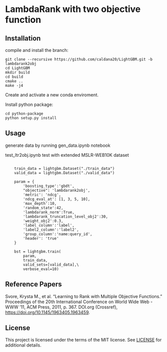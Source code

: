 
LambdaRank with two objective function
=======================================

Installation
----------------

compile and install the branch:

```
git clone --recursive https://github.com/caldana20/LightGBM.git -b lambdarank2obj
cd LightGBM
mkdir build
cd build
cmake ..
make -j4
```

Create and activate a new conda enviroment.

Install python package:

```
cd python-package
python setup.py install
```


Usage
----------------
generate data by running gen_data.ipynb notebook

test_ltr2obj.ipynb test with extended MSLR-WEB10K dataset

```

    train_data = lightgbm.Dataset("./train_data")
    valid_data = lightgbm.Dataset("./valid_data")

    param = {
        'boosting_type':'gbdt',
        "objective": 'lambdarank2obj',
        'metric': 'ndcg',
        'ndcg_eval_at': [1, 3, 5, 10],
        'max_depth':10,
        'random_state':42,
        'lambdarank_norm':True,
        'lambdarank_truncation_level_obj2':30,
        'weight_obj2':0.3,
        'label_column':'label',
        'label2_column':'label2',
        'group_column':'name:query_id',
        'header': 'true'
    }
    
    bst = lightgbm.train(
        param, 
        train_data, 
        valid_sets=[valid_data],\
        verbose_eval=10)
```


Reference Papers
----------------

Svore, Krysta M., et al. “Learning to Rank with Multiple Objective Functions.” Proceedings of the 20th International Conference on World Wide Web - WWW ’11, ACM Press, 2011, p. 367. DOI.org (Crossref), https://doi.org/10.1145/1963405.1963459.



License
-------

This project is licensed under the terms of the MIT license. See [LICENSE](https://github.com/microsoft/LightGBM/blob/master/LICENSE) for additional details.
